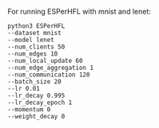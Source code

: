 For running ESPerHFL with mnist and lenet:
```
python3 ESPerHFL 
--dataset mnist 
--model lenet 
--num_clients 50 
--num_edges 10 
--num_local_update 60 
--num_edge_aggregation 1 
--num_communication 120
--batch_size 20 
--lr 0.01
--lr_decay 0.995
--lr_decay_epoch 1
--momentum 0
--weight_decay 0
```